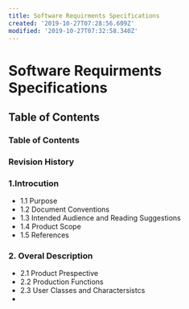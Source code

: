 ```yaml
---
title: Software Requirments Specifications
created: '2019-10-27T07:28:56.609Z'
modified: '2019-10-27T07:32:58.340Z'
---
```


# Software Requirments Specifications

## Table of Contents

### Table of Contents

### Revision History

### 1.Introcution

- 1.1 Purpose
- 1.2 Document Conventions
- 1.3 Intended Audience and Reading Suggestions
- 1.4 Product Scope
- 1.5 References

### 2. Overal Description

- 2.1 Product Prespective
- 2.2 Production Functions
- 2.3 User Classes and Charactersistcs
-
